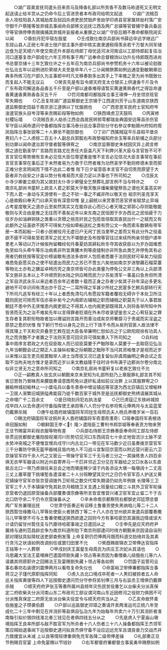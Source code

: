 <!-- { "loadSidebar": true } -->
　　○湖广容美宣抚司遣头目来贡马及降香礼部以所贡香不及数马称道死又无明文起送请止给半赏从之仍命今后土官进贡者本布政司给明文起送
　　○湖广流贼百余人攻桂阳县入其城劫库及狱囚杀虏吏民焚毁庐舍劫学印虏县官家属转劫村落广安守御千户蔡隆等皆弃城去事闻命兵部移文巡抚江西及两广总镇等官督捕守备兵备巡守等官俱停俸责限擒捕其弃城并妄报者从重罪之以湖广守臣后期不奏命都察院阅实以闻
　　○昏刻月犯毕宿左股星
　　○壬戌致仕南京兵部尚书薛远卒远字继远广东琼山县人正统七年进士授户部主事升郎中核实直隶逋税得羡余若干万督大同军储边食为足天顺六年使交南还升本部右侍郎丁母忧适河决河南诏以工部侍郎起复往治河口遂塞复改户部成化六年王师有事于两广远奉命总督粮饷以功升左侍郎既而进尚书总督京储十三年乞致仕许之十五年召为南京兵部尚书参赞机务十六年以被论劾致仕弘治五年以诏例进阶荣禄大夫至是卒年八十二讣闻赐祭葬如例远通变勤敏朝章旧典多所练习在户部久为主事郎中时凡文移奏劄多出其手上下率推之至为尚书既致仕而复起人不能无议云
　　○癸亥先是有旨令顺天府支太仓银买上供速香千斤及令广东布政司解送各品香五千斤至是户部以速香难得请暂买黄速黄熟香代之得旨命速香黄速香黄熟香各买五千斤
　　○罚河南都司都指挥佥事王瑛俸一月坐领京班官军失期也
　　○乙丑复除湖广道监察御史王宗锡于江西道刘芳于山东道南京狭西道监察御史田益于南京浙江道俱以丁忧服阕也
　　○广西思恩军民府土官知府岑浚遣官族头目岑淳等来贡赐彩叚等物如例
　　○狭西靖虏卫天鼓鸣
　　○丙寅修  社稷坛墙
　　○流贼百余人劫杀江西会昌居民转掠雩都瑞金典国安远等县杀伤官军守臣以闻命逮问守备都指挥佥事冯泰分巡佥事茆钦分守右参议李魁赣州府知府周凤指挥佥事张锐等二十人罪坐不能防御也
　　○丁卯广西猺贼寇平乐县昭平堡杀男妇八十二人虏掠二百五十人副总兵郭鋐右布政黎福知府余玉等率兵斩捕之兵部分别功罪以闻命逮治其守堡者鋐等俱宥之
　　○南京监察御史朱栻因灾异上疏言修弭之道在勤圣学广言路而言路尤在责任大臣盖凡天下利弊兴革大臣与言官皆不可不言言官位卑势微有言未必见信大臣位尊望重是惟不言言必见信况大臣言事常在事前言官言事常在事后正于未然者易为力救于已然者难为功然圣学不勤则修德未至而邪正难分忠言罔闻而下情不达此二者惟  陛下日夕留意臣本言官不自切责而原望于大臣者非为自安之计盖以势分有难易而大臣力足以济事也下所司知之
　　○戊辰太仆寺少卿姜立纲为其父故封太仆寺少卿璧全乞祭葬礼部言例不当与特许之
　　○南京礼部尚书童轩上疏言人君之职莫大乎敬天敬非燔柴奠璧祭告之谓也天虽高实听下而人君一身动与天游使有一息之不钦一事之不臧非所以敬天也  祖宗列圣克享天心是故殿曰奉天门曰承天皆有深意仰惟  皇上嗣统以来赏善罚恶官贤省赋禁止异端占考星度敬天之道亦云至矣然其实又在能存此心而已心者天理之郛郭心存则能敬能敬则与天合由是推之无往而不善矣近年以来东南之民恒困于岁办西北之民恒疲于力役岁办如油麻铜铁之类重以贪猾之掊克奸民之包揽皆倍取其直民出什一之赋而又有此额外之征虽欲不困不可得矣力役如牵船送杠之类有赍公文一角而索车数辆有带军册一本而起船一只者小民被役月无虚日户无闲丁民当里甲之差而又有此分外之役虽欲不疲不可得矣至若清军之扰尤为不堪御史及布按等官往过来续所拘亲邻佃户递年里老人等动以万计候俟拘留輙经旬月春夏妨其耕耘秋冬夺其收获臣以为岁办固难悉免至如乌头牵牛等乐治病素非所宜黄腰木狗等皮缝制亦非所急此类乞并停免其有必用者仍敕抚按等官定价榜谕敢有违法多收听人包揽者悉置于法则民财可阜矣力役固难悉免臣愿买办之使不轻遣出而民力之苏已不啻五六矣他如南京岁进黎藕石榴菜薹等物北土亦有之膳盆卓椅历壳之类京师皆可办此类量为停免公文非三角以上兵部清军文册非五本以上不许顺赍到水陆之供应稀而民力少苏矣清军一事虽曰急务但所清之军自洪武永乐以来远者百余年近者数十载而正身之存者少矣其子孙年深必多更名避地不可卒识间有清出亦千百之一二耳所得之军甚少所扰之民寔多乞敕兵部转行天下所司凡逃军有经三十年以上者悉免清勾凡有愿投军籍者覆视无碍许于本处卫所注籍则民扰可除而军伍亦易补矣今之内阁即古辅相之职而辅相之职莫先于以人事君故朝廷不患中外无贤惟患内阁吏部之不得其人也内阁吏部既得其人则将各举所知中外皆贤而无为之治不难矣先年以言得罪者贬谪在外未尽收录望鉴忠义之心宥狂妄之罪生存者复其职衔物故者加以赠谥则言路开而善治成矣京师奢靡习于贵戚而实淫盗之原禁之愈炽伏惟  陛下躬行节俭以身先之则上行下效不令而从矣刑官匪人故法律不得其理上干天和灾异叠至乞敕在廷大臣各举廉明仁恕如古之于公欧阳观徐有功其人充之而贪酷不才者置之于法则天意可回灾异可弭矣奏入下所司知之
　　○兵科给事中周序言君政之大在驭臣取人而已驭臣莫要于严黜陟取人莫要于一去取窃见弘治九年当朝觐会试之期正人主操纵权衡之际朝觐之黜陟不当问其资格惟才是视而近岁以来惟以监生吏员抵罢黜举人进士当荐拔又况已退复留似非虞周幽明之典会试之去取不当拘夫地方惟才是录而近岁以来文教益隆于往时诗书布满于边郡尚尔卷分南北似非立贤无方之意命所司知之
　　○南京礼部尚书童轩复以老疾乞致仕不允
　　○正一嗣教真人张玄庆以朝觐来京未至知为礼部所劾乃上章服罪礼部言其不知省愆思咎乃冒昧而来朦胧奏请意图苟免以遂奸私请如前议治罪  上以其服罪宥之○展榆林城初榆林止一小堡屯兵以备冬景泰中增设镇巡等官遂为西北巨镇后又增榆林一卫居人渐繁旧城狭隘弗能容乃徙千数百家于城外至是巡抚都御史熊绣请展其城从之命增广千二百余丈
　　○是日晓刻月犯右执法星
　　○己巳虏寇辽东铁岭城掠戍卒四人以去命逮问守备指挥使王承勋等八人罚分守右参将焦元俸两月与太监蓝莹仍戴罪杀贼
　　○庚午给周府故镇国将军同铨生母邢氏夫人杨氏养赡岁米一百石
　　○赐沈府镇国将军诠铜并夫人晋府辅国将军奇潜奇濩奇氵□宿奉国将军表根诰命冠服如制
　　○朝鲜国王李＜忄隆＞遣陪臣工曹判书郑崇祖等奉表贡方物来贺正旦节赐宴并彩叚衣服等物有差
　　○兵部右侍郎王宗彝奏臣奉命同工部左侍郎徐贯巡抚都御史屠勋按视潮河川形势切见河口东西阔百七十余丈地皆流沙土脉不坚水势冲突城之不便惟宜增兵戍守川内古北口一带见在军马数少近日虽奏拨京营官军三千分番防守俱无盔甲器械且皆内地人不习战斗宜掣回京营而以附近营兴密云六卫京操官军四千余人代之又密云一带操守官军三千无马者三分之一其操练舍人四百余俱无衣甲军器请以附近州县寄养马一千匹并邻近卫分见在军器给之又□水各以东直抵古北口一带乃虏骑往来总会之地而墩座稀少请于内各添设大墩一每墩阔十二丈高三丈上置草屋下挑壕堑各遣谍者二十人分班瞭望其交代之日仍令官军百人护送又黄花镇操守官军亦皆京营调拨外卫轮班之数交代常失期请仍如先年例拨  长陵等三卫官军三千人于本镇操守免其赴京月粮随卫关支遇上班量给口粮三斗其外卫官军轮操京营者仍退回原营操备兵部覆奏谓宗彝等所言皆宜惟营兴诸卫官军宜止留二千于古北口防守余二千仍令京营操备从之
　　○辛未命南京都察院右都御史邓廷瓒总督两广军务兼理巡抚
　　○甘肃守臣奏近有诏移土鲁番贡使失黑纳咱儿等二十二人狭西暂住缘撒马儿罕等处使臣火者狭西丁等二十八人亦在甘州欲并发遣兵部覆奏撒马儿罕等使不可与土鲁番使概送狭西欲遣之回则今方有事哈密恐其漏我边情或误大计请仍留甘州暂住支与饩廪待哈密事竣之日遣回从之
　　○壬申先是应天府府尹冀绮与通判范昌龄忿争为南京科道所劾下南京刑部逮问时绮方朝觐来京因请自诣刑部对理狱具拟赎杖送吏部查例发落  上命复职仍罚俸两月既而科道交劾绮并及其素行贪污之状请如例改调别任或罢归田里不允
　　○癸酉赐故锦衣卫带俸达官指挥王铭等十一人葬祭
　　○甲戌封庆王寘錖生母周氏为庆庄王次妃从其请也
　　○乌思藏大宝法王葛哩麻巴遣国师劄失藏卜领占等来贡因为番僧桑儿结俄些儿等六人请袭其师原职许之回赐法王及宴赐劄失藏卜领占等各如例
　　○罚国子监管司业事右春坊右谕德刘震俸两月以看牲复命失仪也
　　○命富峪卫带俸署都指挥佥事蒋汉之子瑾代原职指挥同知
　　○虏入古北口境戍卒死者一人男妇被掠者五人命巡关指挥黄俊等四人下巡按御史逮问罚分守参将吴钊俸三月与右监丞王增俱仍戴罪杀贼
　　○顺天府府尹张玉等奏所属州县频年灾伤民贫役重乞以台柴夫分派真保定二府砍柴夫分派河南山东二布政司工部议谓河南山东近因修河之役财力俱困不可分派惟真保定二府原无坐派台柴夫役宜令与顺天府共当从之
　　○乙亥命故怀柔伯施鉴之子瓒袭伯爵
　　○户部以巡盐御史邓璋之奏请开卖两淮运司正统八年至成化二十三年中剩见在并消折等盐俱自弘治九年为始每年共卖六十万引其消折者淮南每引拟价银四钱淮北者三钱见在者俱四钱五分从之
　　○先是虏入宁夏庙山墩境指挥王良率所部与敌不胜官军为所杀者十六人伤者三十六人操备都指挥王杰领军策应贼始退事闻下巡按御史逮问拟良杰俱守备不设应边远充军且谓良奋力交战杰并力救援宜从末减  上以良等情轻律重俱免充军各降二级带俸差操
　　○礼部奏正旦节例赐百官宴  上命免宴赐以节钱钞
　　○右军都督府署都督佥事奚勇卒赐祭如例
